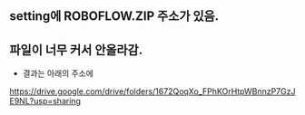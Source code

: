 ## setting에 ROBOFLOW.ZIP 주소가 있음. 
## 파일이 너무 커서 안올라감. 
- 결과는 아래의 주소에 


https://drive.google.com/drive/folders/1672QoqXo_FPhKOrHtpWBnnzP7GzJE9NL?usp=sharing
